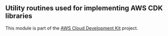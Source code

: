 ## Utility routines used for implementing AWS CDK libraries
This module is part of the [AWS Cloud Development Kit](https://github.com/awslabs/aws-cdk) project.
